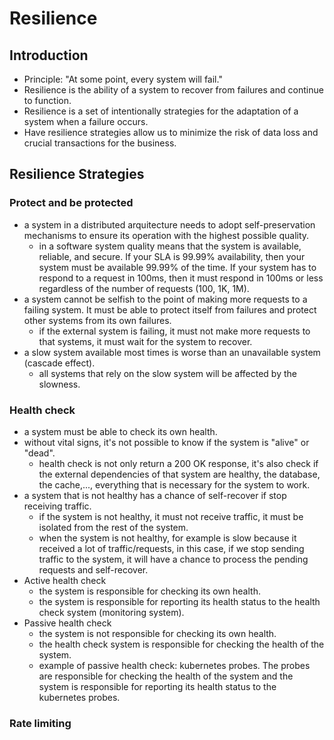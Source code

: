 # Resilience

## Introduction

- Principle: "At some point, every system will fail."
- Resilience is the ability of a system to recover from failures and continue to function.
- Resilience is a set of intentionally strategies for the adaptation of a system when a failure occurs.
- Have resilience strategies allow us to minimize the risk of data loss and crucial transactions for the business.

## Resilience Strategies

### Protect and be protected

- a system in a distributed arquitecture needs to adopt self-preservation mechanisms to ensure its operation with the highest possible quality.
    - in a software system quality means that the system is available, reliable, and secure. If your SLA is 99.99% availability, then your system must be available 99.99% of the time. If your system has to respond to a request in 100ms, then it must respond in 100ms or less regardless of the number of requests (100, 1K, 1M).
- a system cannot be selfish to the point of making more requests to a failing system. It must be able to protect itself from failures and protect other systems from its own failures.
    - if the external system is failing, it must not make more requests to that systems, it must wait for the system to recover.
- a slow system available most times is worse than an unavailable system (cascade effect).
    - all systems that rely on the slow system will be affected by the slowness.

### Health check

- a system must be able to check its own health.
- without vital signs, it's not possible to know if the system is "alive" or "dead".
    - health check is not only return a 200 OK response, it's also check if the external dependencies of that system are healthy, the database, the cache,..., everything that is necessary for the system to work.
- a system that is not healthy has a chance of self-recover if stop receiving traffic.
    - if the system is not healthy, it must not receive traffic, it must be isolated from the rest of the system.
    - when the system is not healthy, for example is slow because it received a lot of traffic/requests, in this case, if we stop sending traffic to the system, it will have a chance to process the pending requests and self-recover.
- Active health check
    - the system is responsible for checking its own health.
    - the system is responsible for reporting its health status to the health check system (monitoring system).
- Passive health check
    - the system is not responsible for checking its own health.
    - the health check system is responsible for checking the health of the system.
    - example of passive health check: kubernetes probes. The probes are responsible for checking the health of the system and the system is responsible for reporting its health status to the kubernetes probes.

### Rate limiting

